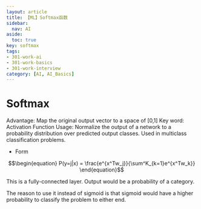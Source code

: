 ```yaml
---
layout: article
title: 【ML】Softmax函数
sidebar:
  nav: AI
aside:
  toc: true
key: softmax
tags:
- 301-work-ai
- 301-work-basics
- 301-work-interview
category: [AI, AI_Basics]
---
```

# Softmax

Advantage: Map the original output vector to a space of [0,1]
Key word: Activation Function
Usage: Normalize the output of a network to a probability distribution over predicted output classes.  Used in multiclass classification problems.

- Form

$$\begin{equation}
P(y=j|x) = \frac{e^{x^Tw_j}}{\sum^K_{k=1}e^{x^Tw_k}}
\end{equation}$$

This is a fully-connected layer. Output would be a probability of a category.

The reason to use it instead of sigmoid is that sigmoid would have a higher probability to classify the problem to either end.